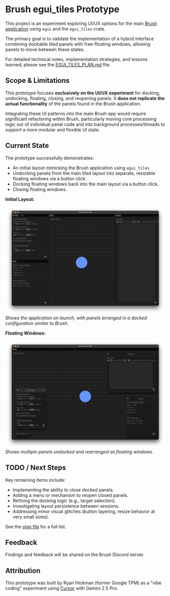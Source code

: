 # Brush egui_tiles Prototype

This project is an experiment exploring UI/UX options for the main [Brush application](https://github.com/arthurbrussee/brush) using `egui` and the `egui_tiles` crate.

The primary goal is to validate the implementation of a hybrid interface combining dockable tiled panels with free-floating windows, allowing panels to move between these states.

For detailed technical notes, implementation strategies, and lessons learned, please see the [EGUI_TILES_PLAN.md](EGUI_TILES_PLAN.md) file.

## Scope & Limitations

This prototype focuses **exclusively on the UI/UX experiment** for docking, undocking, floating, closing, and reopening panels. It **does not replicate the actual functionality** of the panels found in the Brush application.

Integrating these UI patterns into the main Brush app would require significant refactoring within Brush, particularly moving core processing logic out of individual panel code and into background processes/threads to support a more modular and flexible UI state.

## Current State

The prototype successfully demonstrates:
*   An initial layout mimicking the Brush application using `egui_tiles`.
*   Undocking panels from the main tiled layout into separate, resizable floating windows via a button click.
*   Docking floating windows back into the main layout via a button click.
*   Closing floating windows.

**Initial Layout:**

![Initial Docked Layout](Brush_UI_Concept_Tiles.png)
*Shows the application on launch, with panels arranged in a docked configuration similar to Brush.* 

**Floating Windows:**

![Floating Window Layout](Brush_UI_Concept_Windows.png)
*Shows multiple panels undocked and rearranged as floating windows.* 

## TODO / Next Steps

Key remaining items include:

*   Implementing the ability to close *docked* panels.
*   Adding a menu or mechanism to reopen closed panels.
*   Refining the docking logic (e.g., target selection).
*   Investigating layout persistence between sessions.
*   Addressing minor visual glitches (button layering, resize behavior at very small sizes).

See the [plan file](EGUI_TILES_PLAN.md) for a full list.

## Feedback

Findings and feedback will be shared on the Brush Discord server.

## Attribution

This prototype was built by Ryan Hickman (former Google TPM) as a "vibe coding" experiment using [Cursor](https://cursor.sh/) with Gemini 2.5 Pro. 